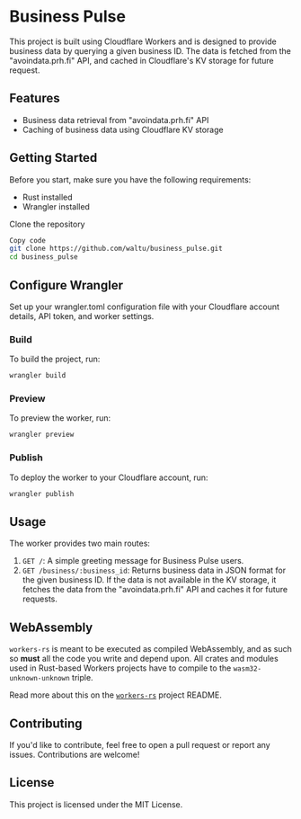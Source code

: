 # Business Pulse

This project is built using Cloudflare Workers and is designed to provide business data by querying a given business ID. The data is fetched from the "avoindata.prh.fi" API, and cached in Cloudflare's KV storage for future request.

## Features

- Business data retrieval from "avoindata.prh.fi" API
- Caching of business data using Cloudflare KV storage

## Getting Started

Before you start, make sure you have the following requirements:

- Rust installed
- Wrangler installed

Clone the repository

```sh
Copy code
git clone https://github.com/waltu/business_pulse.git
cd business_pulse
```

## Configure Wrangler

Set up your wrangler.toml configuration file with your Cloudflare account details, API token, and worker settings.

### Build

To build the project, run:

```sh
wrangler build
```

### Preview

To preview the worker, run:

```sh
wrangler preview
```

### Publish

To deploy the worker to your Cloudflare account, run:

```sh
wrangler publish
```

## Usage

The worker provides two main routes:

1. `GET /`: A simple greeting message for Business Pulse users.
2. `GET /business/:business_id`: Returns business data in JSON format for the given business ID. If the data is not available in the KV storage, it fetches the data from the "avoindata.prh.fi" API and caches it for future requests.

## WebAssembly

`workers-rs` is meant to be executed as compiled WebAssembly, and as such so **must** all the code you write and depend upon. All crates and modules used in Rust-based Workers projects have to compile to the `wasm32-unknown-unknown` triple.

Read more about this on the [`workers-rs`](https://github.com/cloudflare/workers-rs) project README.

## Contributing

If you'd like to contribute, feel free to open a pull request or report any issues. Contributions are welcome!

## License

This project is licensed under the MIT License.
